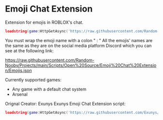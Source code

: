 # Emoji Chat Extension
Extension for emojis in ROBLOX's chat.
```lua
loadstring(game:HttpGetAsync('https://raw.githubusercontent.com/Random-Nooby/Projects/main/Scripts/Open%20Source/Emoji%20Chat%20Extension/Main.lua'))()
```

You must wrap the emoji name with a colon " : "
All the emojis' names are the same as they are on the social media platform Discord which you can see at the following link:

https://raw.githubusercontent.com/Random-Nooby/Projects/main/Scripts/Open%20Source/Emoji%20Chat%20Extension/Emojis.json

Currently supported games:
- Any game with a default chat system
- Arsenal

Orignal Creator: Exunys
Exunys Emoji Chat Extension script: 
```lua
loadstring(game:HttpGetAsync('https://raw.githubusercontent.com/Exunys/Emoji-Chat/main/Resources/Main.lua'))()
```
